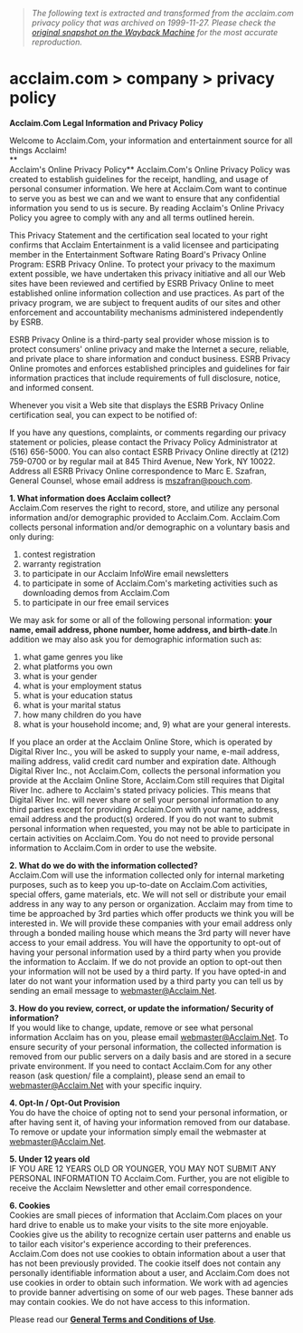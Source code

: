 > *The following text is extracted and transformed from the acclaim.com privacy policy that was archived on 1999-11-27. Please check the [original snapshot on the Wayback Machine](https://web.archive.org/web/19991127163727id_/http%3A//acclaim.com/company/privacyPolicy.html) for the most accurate reproduction.*

# acclaim.com > company > privacy policy

**Acclaim.Com Legal Information and Privacy Policy**

Welcome to Acclaim.Com, your information and entertainment source for all things Acclaim!   
**  
Acclaim's Online Privacy Policy** Acclaim.Com's Online Privacy Policy was created to establish guidelines for the receipt, handling, and usage of personal consumer information. We here at Acclaim.Com want to continue to serve you as best we can and we want to ensure that any confidential information you send to us is secure. By reading Acclaim's Online Privacy Policy you agree to comply with any and all terms outlined herein. 

[](http://208.132.226.111/Acclaim-Confirmation)This Privacy Statement and the certification seal located to your right confirms that Acclaim Entertainment is a valid licensee and participating member in the Entertainment Software Rating Board's Privacy Online Program: ESRB Privacy Online. To protect your privacy to the maximum extent possible, we have undertaken this privacy initiative and all our Web sites have been reviewed and certified by ESRB Privacy Online to meet established online information collection and use practices. As part of the privacy program, we are subject to frequent audits of our sites and other enforcement and accountability mechanisms administered independently by ESRB.

ESRB Privacy Online is a third-party seal provider whose mission is to protect consumers' online privacy and make the Internet a secure, reliable, and private place to share information and conduct business. ESRB Privacy Online promotes and enforces established principles and guidelines for fair information practices that include requirements of full disclosure, notice, and informed consent.

Whenever you visit a Web site that displays the ESRB Privacy Online certification seal, you can expect to be notified of:

  
If you have any questions, complaints, or comments regarding our privacy statement or policies, please contact the Privacy Policy Administrator at (516) 656-5000. You can also contact ESRB Privacy Online directly at (212) 759-0700 or by regular mail at 845 Third Avenue, New York, NY 10022. Address all ESRB Privacy Online correspondence to Marc E. Szafran, General Counsel, whose email address is [](mailto:mszafran@pouch.com)[mszafran@pouch.com](mailto:mszafran@pouch.com). 

**1\. What information does Acclaim collect?**  
Acclaim.Com reserves the right to record, store, and utilize any personal information and/or demographic provided to Acclaim.Com. Acclaim.Com collects personal information and/or demographic on a voluntary basis and only during:

1) contest registration   
2) warranty registration   
3) to participate in our Acclaim InfoWire email newsletters   
4) to participate in some of Acclaim.Com's marketing activities such as downloading demos from Acclaim.Com  
5) to participate in our free email services

We may ask for some or all of the following personal information: **your name, email address, phone number, home address, and birth-date**.In addition we may also ask you for demographic information such as:

1) what game genres you like  
2) what platforms you own  
3) what is your gender  
4) what is your employment status  
5) what is your education status  
6) what is your marital status  
7) how many children do you have  
8) what is your household income; and, 9) what are your general interests.

If you place an order at the Acclaim Online Store, which is operated by Digital River Inc., you will be asked to supply your name, e-mail address, mailing address, valid credit card number and expiration date. Although Digital River Inc., not Acclaim.Com, collects the personal information you provide at the Acclaim Online Store, Acclaim.Com still requires that Digital River Inc. adhere to Acclaim's stated privacy policies. This means that Digital River Inc. will never share or sell your personal information to any third parties except for providing Acclaim.Com with your name, address, email address and the product(s) ordered. If you do not want to submit personal information when requested, you may not be able to participate in certain activities on Acclaim.Com. You do not need to provide personal information to Acclaim.Com in order to use the website.

**2\. What do we do with the information collected?**   
Acclaim.Com will use the information collected only for internal marketing purposes, such as to keep you up-to-date on Acclaim.Com activities, special offers, game materials, etc. We will not sell or distribute your email address in any way to any person or organization. Acclaim may from time to time be approached by 3rd parties which offer products we think you will be interested in. We will provide these companies with your email address only through a bonded mailing house which means the 3rd party will never have access to your email address. You will have the opportunity to opt-out of having your personal information used by a third party when you provide the information to Acclaim. If we do not provide an option to opt-out then your information will not be used by a third party. If you have opted-in and later do not want your information used by a third party you can tell us by sending an email message to [](mailto:webmaster@Acclaim.Net)[webmaster@Acclaim.Net](mailto:webmaster@Acclaim.Net).

**3\. How do you review, correct, or update the information/ Security of information?**  
If you would like to change, update, remove or see what personal information Acclaim has on you, please email [](mailto:webmaster@Acclaim.Net)[webmaster@Acclaim.Net](mailto:webmaster@Acclaim.Net). To ensure security of your personal information, the collected information is removed from our public servers on a daily basis and are stored in a secure private environment. If you need to contact Acclaim.Com for any other reason (ask question/ file a complaint), please send an email to [](mailto:webmaster@Acclaim.Net)[webmaster@Acclaim.Net](mailto:webmaster@Acclaim.Net) with your specific inquiry. 

**4\. Opt-In / Opt-Out Provision**  
You do have the choice of opting not to send your personal information, or after having sent it, of having your information removed from our database. To remove or update your information simply email the webmaster at [](mailto:webmaster@Acclaim.Net)[webmaster@Acclaim.Net](mailto:webmaster@Acclaim.Net). 

**5\. Under 12 years old**  
IF YOU ARE 12 YEARS OLD OR YOUNGER, YOU MAY NOT SUBMIT ANY PERSONAL INFORMATION TO Acclaim.Com. Further, you are not eligible to receive the Acclaim Newsletter and other email correspondence. 

**6\. Cookies**  
Cookies are small pieces of information that Acclaim.Com places on your hard drive to enable us to make your visits to the site more enjoyable. Cookies give us the ability to recognize certain user patterns and enable us to tailor each visitor's experience according to their preferences. Acclaim.Com does not use cookies to obtain information about a user that has not been previously provided. The cookie itself does not contain any personally identifiable information about a user, and Acclaim.Com does not use cookies in order to obtain such information. We work with ad agencies to provide banner advertising on some of our web pages. These banner ads may contain cookies. We do not have access to this information.

Please read our [**General Terms and Conditions of Use**](https://web.archive.org/web/19991127163727id_/http%3A//acclaim.com/company/termsandCond.html). 

